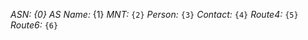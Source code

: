 *ASN: {0}*
*AS Name:* {1}
*MNT:* `{2}`
*Person:* `{3}`
*Contact:* `{4}`
*Route4:*
`{5}`
*Route6:*
`{6}`